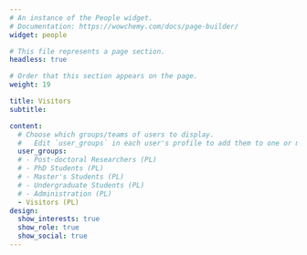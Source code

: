 ```yaml
---
# An instance of the People widget.
# Documentation: https://wowchemy.com/docs/page-builder/
widget: people

# This file represents a page section.
headless: true

# Order that this section appears on the page.
weight: 19

title: Visitors
subtitle: 

content:
  # Choose which groups/teams of users to display.
  #   Edit `user_groups` in each user's profile to add them to one or more of these groups.
  user_groups:
  # - Post-doctoral Researchers (PL)
  # - PhD Students (PL)
  # - Master's Students (PL)
  # - Undergraduate Students (PL)
  # - Administration (PL)
  - Visitors (PL)
design:
  show_interests: true
  show_role: true
  show_social: true
---
```

